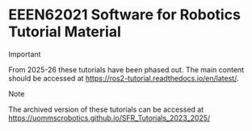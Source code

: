 # EEEN62021 Software for Robotics Tutorial Material

> [!IMPORTANT]
> From 2025-26 these tutorials have been phased out. The main content should be accessed at
> https://ros2-tutorial.readthedocs.io/en/latest/.

> [!NOTE]
> The archived version of these tutorials can be accessed at https://uommscrobotics.github.io/SFR_Tutorials_2023_2025/

